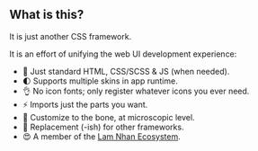 ## What is this?

It is just another CSS framework.

It is an effort of unifying the web UI development experience:

- 💚 Just standard HTML, CSS/SCSS & JS (when needed).
- 🌓 Supports multiple skins in app runtime.
- 👌 No icon fonts; only register whatever icons you ever need.
- ⚡ Imports just the parts you want.
- 🔨 Customize to the bone, at microscopic level.
- 🔌 Replacement (-ish) for other frameworks.
- 😍 A member of the [Lam Nhan Ecosystem](https://lamnhan.com/works).
